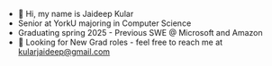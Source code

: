 - 👋 Hi, my name is Jaideep Kular
- Senior at YorkU majoring in Computer Science
- Graduating spring 2025 - Previous SWE @ Microsoft and Amazon
- 👀 Looking for New Grad roles - feel free to reach me at kularjaideep@gmail.com 

<!---
jaideep-77/jaideep-77 is a ✨ special ✨ repository because its `README.md` (this file) appears on your GitHub profile.
You can click the Preview link to take a look at your changes.
--->
